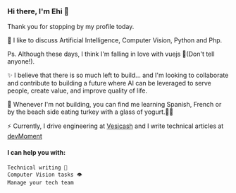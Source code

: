 ### Hi there, I'm Ehi 👋
Thank you for stopping by my profile today.

💬 I like to discuss Artificial Intelligence, Computer Vision, Python and Php.

Ps. Although these days, I think I'm falling in love with vuejs 🤫(Don't tell anyone!).

✨ I believe that there is so much left to build... and I'm looking to collaborate and contribute to building a future where AI can be leveraged to serve people, create value, and improve quality of life.

🔭 Whenever I'm not building, you can find me learning Spanish, French or by the beach side eating turkey with a glass of yogurt.🌱😋

⚡ Currently, I drive engineering at [Vesicash](https://vesicash.com) and I write technical articles at [devMoment](https://devmoment.com)

#### I can help you with:

    Technical writing 📝
    Computer Vision tasks 👁
    Manage your tech team 


<!--
**ehiaig/ehiaig** is a ✨ _special_ ✨ repository because its `README.md` (this file) appears on your GitHub profile.

Here are some ideas to get you started:

- 🔭 I’m currently working on ...
- 🌱 I’m currently learning ...
- 👯 I’m looking to collaborate on ...
- 🤔 I’m looking for help with ...
- 💬 Ask me about ...
- 📫 How to reach me: ...
- 😄 Pronouns: ...
- ⚡ Fun fact: ...
-->
